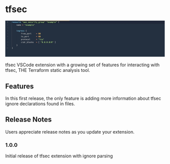 # tfsec

![ignoredesc](ignoredesc.gif)

tfsec VSCode extension with a growing set of features for interacting with tfsec, THE Terraform static analysis tool.

## Features
In this first release, the only feature is adding more information about tfsec ignore declarations found in files.

## Release Notes

Users appreciate release notes as you update your extension.

### 1.0.0

Initial release of tfsec extension with ignore parsing
